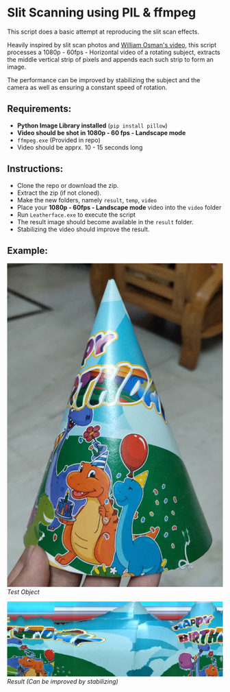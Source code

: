 # Slit Scanning using PIL & ffmpeg
This script does a basic attempt at reproducing the slit scan effects. 

Heavily inspired by slit scan photos and [William Osman's video](https://www.youtube.com/watch?v=nZM9Ko806Bg), this script processes a 1080p - 60fps - Horizontal video of a rotating subject, extracts the middle vertical strip of pixels and appends each such strip to form an image.

The performance can be improved by stabilizing the subject and the camera as well as ensuring a constant speed of rotation.

## Requirements:
- **Python Image Library installed** (`pip install pillow`)
- **Video should be shot in 1080p - 60 fps - Landscape mode**
- `ffmpeg.exe` (Provided in repo)
- Video should be apprx. 10 - 15 seconds long

## Instructions:
- Clone the repo or download the zip.
- Extract the zip (if not cloned).
- Make the new folders, namely `result`, `temp`, `video`
- Place your **1080p - 60fps - Landscape mode** video into the `video` folder
- Run `Leatherface.exe` to execute the script
- The result image should become available in the `result` folder.
- Stabilizing the video should improve the result.

## Example:
<p>
    <img src="./ex/test.jpg"/>
    <br>
    <em>Test Object</em>
</p>
<p>
    <img src="./ex/result.jpeg"/>
    <br>
    <em>Result (Can be improved by stabilizing)</em>
</p>
